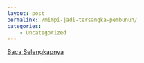 ```yaml
---
layout: post
permalink: /mimpi-jadi-tersangka-pembunuh/
categories:
    - Uncategorized
---
```


[Baca Selengkapnya](/08)